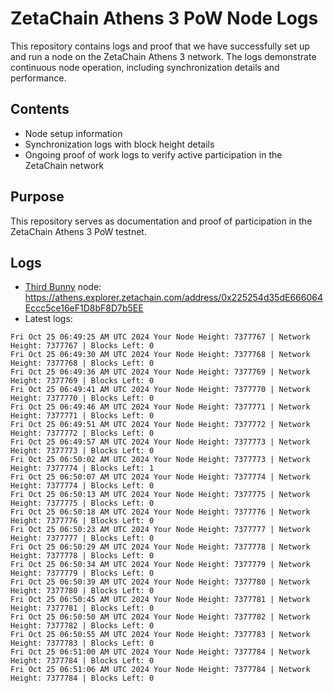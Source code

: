 # ZetaChain Athens 3 PoW Node Logs
This repository contains logs and proof that we have successfully set up and run a node on the ZetaChain Athens 3 network. The logs demonstrate continuous node operation, including synchronization details and performance.

## Contents
- Node setup information
- Synchronization logs with block height details
- Ongoing proof of work logs to verify active participation in the ZetaChain network

## Purpose
This repository serves as documentation and proof of participation in the ZetaChain Athens 3 PoW testnet.

## Logs

- [Third Bunny](https://thirdbunny.xyz/) node: https://athens.explorer.zetachain.com/address/0x225254d35dE666064Eccc5ce16eF1D8bF8D7b5EE
- Latest logs:
```
Fri Oct 25 06:49:25 AM UTC 2024 Your Node Height: 7377767 | Network Height: 7377767 | Blocks Left: 0
Fri Oct 25 06:49:30 AM UTC 2024 Your Node Height: 7377768 | Network Height: 7377768 | Blocks Left: 0
Fri Oct 25 06:49:36 AM UTC 2024 Your Node Height: 7377769 | Network Height: 7377769 | Blocks Left: 0
Fri Oct 25 06:49:41 AM UTC 2024 Your Node Height: 7377770 | Network Height: 7377770 | Blocks Left: 0
Fri Oct 25 06:49:46 AM UTC 2024 Your Node Height: 7377771 | Network Height: 7377771 | Blocks Left: 0
Fri Oct 25 06:49:51 AM UTC 2024 Your Node Height: 7377772 | Network Height: 7377772 | Blocks Left: 0
Fri Oct 25 06:49:57 AM UTC 2024 Your Node Height: 7377773 | Network Height: 7377773 | Blocks Left: 0
Fri Oct 25 06:50:02 AM UTC 2024 Your Node Height: 7377773 | Network Height: 7377774 | Blocks Left: 1
Fri Oct 25 06:50:07 AM UTC 2024 Your Node Height: 7377774 | Network Height: 7377774 | Blocks Left: 0
Fri Oct 25 06:50:13 AM UTC 2024 Your Node Height: 7377775 | Network Height: 7377775 | Blocks Left: 0
Fri Oct 25 06:50:18 AM UTC 2024 Your Node Height: 7377776 | Network Height: 7377776 | Blocks Left: 0
Fri Oct 25 06:50:23 AM UTC 2024 Your Node Height: 7377777 | Network Height: 7377777 | Blocks Left: 0
Fri Oct 25 06:50:29 AM UTC 2024 Your Node Height: 7377778 | Network Height: 7377778 | Blocks Left: 0
Fri Oct 25 06:50:34 AM UTC 2024 Your Node Height: 7377779 | Network Height: 7377779 | Blocks Left: 0
Fri Oct 25 06:50:39 AM UTC 2024 Your Node Height: 7377780 | Network Height: 7377780 | Blocks Left: 0
Fri Oct 25 06:50:45 AM UTC 2024 Your Node Height: 7377781 | Network Height: 7377781 | Blocks Left: 0
Fri Oct 25 06:50:50 AM UTC 2024 Your Node Height: 7377782 | Network Height: 7377782 | Blocks Left: 0
Fri Oct 25 06:50:55 AM UTC 2024 Your Node Height: 7377783 | Network Height: 7377783 | Blocks Left: 0
Fri Oct 25 06:51:00 AM UTC 2024 Your Node Height: 7377784 | Network Height: 7377784 | Blocks Left: 0
Fri Oct 25 06:51:06 AM UTC 2024 Your Node Height: 7377784 | Network Height: 7377784 | Blocks Left: 0
```
